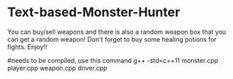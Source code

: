 # Text-based-Monster-Hunter
  You can buy/sell weapons and there is also a random weapon box that you can get a random weapon! Don't forget to buy some healing potions for fights. Enjoy!!

#needs to be compiled, use this command
g++ -std=c++11 monster.cpp player.cpp weapon.cpp driver.cpp
